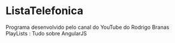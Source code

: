 # ListaTelefonica

Programa desenvolvido pelo canal do YouTube do Rodrigo Branas <br/>
PlayLists : Tudo sobre AngularJS